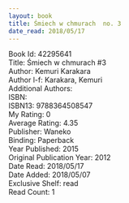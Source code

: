 ```yaml
---
layout: book
title: Śmiech w chmurach  no. 3
date_read: 2018/05/17
---
```


Book Id: 42295641<br />
Title: Śmiech w chmurach #3<br />
Author: Kemuri Karakara<br />
Author l-f: Karakara, Kemuri<br />
Additional Authors: <br />
ISBN: <br />
ISBN13: 9788364508547<br />
My Rating: 0<br />
Average Rating: 4.35<br />
Publisher: Waneko<br />
Binding: Paperback<br />
Year Published: 2015<br />
Original Publication Year: 2012<br />
Date Read: 2018/05/17<br />
Date Added: 2018/05/07<br />
Exclusive Shelf: read<br />
Read Count: 1<br />

